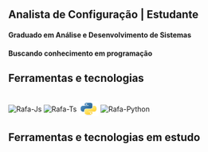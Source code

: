 ## Analista de Configuração | Estudante 

<h4>Graduado em Análise e Desenvolvimento de Sistemas</h4>
<h4>Buscando conhecimento em programação</h4>

## Ferramentas e tecnologias </h2>

<div style="display: inline_block">
  <br>
  <img align="center" alt="Rafa-Js" height="30" width="40" src="[https://cdn.jsdelivr.net/gh/devicons/devicon/icons/c/c-original.svg](https://www.google.com/url?sa=i&url=https%3A%2F%2Fpt.wikipedia.org%2Fwiki%2FJavaScript&psig=AOvVaw3_bd0MQF08Q5sTjQAhT-3G&ust=1680200043743000&source=images&cd=vfe&ved=0CBAQjRxqFwoTCLDo84ffgf4CFQAAAAAdAAAAABAE)](https://upload.wikimedia.org/wikipedia/commons/thumb/9/99/Unofficial_JavaScript_logo_2.svg/260px-Unofficial_JavaScript_logo_2.svg.png)">
  <img align="center" alt="Rafa-Ts" height="30" width="40" src="https://cdn.jsdelivr.net/gh/devicons/devicon/icons/cplusplus/cplusplus-original.svg">
  <img align="center" alt="Rafa-Python" height="30" width="40" src="https://raw.githubusercontent.com/devicons/devicon/master/icons/python/python-original.svg">
  <img align="center" alt="Rafa-Python" height="30" width="40" src="https://cdn.jsdelivr.net/gh/devicons/devicon/icons/arduino/arduino-original-wordmark.svg">
</div>

## Ferramentas e tecnologias em estudo </h2>
